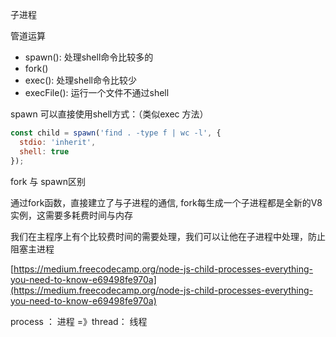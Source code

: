 
子进程

管道运算


+ spawn(): 处理shell命令比较多的 
+ fork()
+ exec(): 处理shell命令比较少
+ execFile(): 运行一个文件不通过shell


spawn 可以直接使用shell方式：（类似exec 方法）    

```js
const child = spawn('find . -type f | wc -l', {
  stdio: 'inherit',
  shell: true
});
```

fork 与  spawn区别

通过fork函数，直接建立了与子进程的通信, fork每生成一个子进程都是全新的V8实例，这需要多耗费时间与内存


我们在主程序上有个比较费时间的需要处理，我们可以让他在子进程中处理，防止阻塞主进程




[https://medium.freecodecamp.org/node-js-child-processes-everything-you-need-to-know-e69498fe970a](https://medium.freecodecamp.org/node-js-child-processes-everything-you-need-to-know-e69498fe970a)



process ： 进程   =》thread： 线程